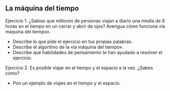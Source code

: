 La máquina del tiempo
---------------------

Ejercicio 1. ¿Sabías que millones de personas viajan a diario una media de 8 horas en el tiempo en un cerrar y abrir de ojos? Averigua cómo funciona «la máquina del tiempo».

- Describe lo que pide el ejercicio en tus propias palabras.
- Describe el algoritmo de la «la máquina del tiempo».
- Describe qué habilidades de pensamiento te han ayudado a resolver el ejercicio.

Ejercicio 2. Es posible viajar en el tiempo y el espacio a la vez. ¿Sabes cómo?

- Pon un ejemplo de viajes en el tiempo y el espacio.